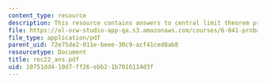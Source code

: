 ```yaml
---
content_type: resource
description: This resource contains answers to central limit theorem problem set.
file: https://ol-ocw-studio-app-qa.s3.amazonaws.com/courses/6-041-probabilistic-systems-analysis-and-applied-probability-spring-2006/10751dd410d7ff26ebb21b7016114d3f_rec22_ans.pdf
file_type: application/pdf
parent_uid: 72e75de2-011e-beee-30c9-acf41ced8ab8
resourcetype: Document
title: rec22_ans.pdf
uid: 10751dd4-10d7-ff26-ebb2-1b7016114d3f
---
```

